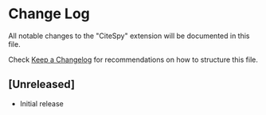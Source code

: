 # Change Log

All notable changes to the "CiteSpy" extension will be documented in this file.

Check [Keep a Changelog](http://keepachangelog.com/) for recommendations on how to structure this file.

## [Unreleased]

- Initial release